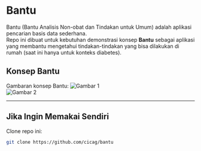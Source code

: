 # Bantu
Bantu (Bantu Analisis Non-obat dan Tindakan untuk Umum) adalah aplikasi pencarian basis data sederhana.  
Repo ini dibuat untuk kebutuhan demonstrasi konsep **Bantu** sebagai aplikasi yang membantu mengetahui tindakan-tindakan yang bisa dilakukan di rumah (saat ini hanya untuk konteks diabetes).

## Konsep Bantu
Gambaran konsep Bantu:
![Gambar 1](images/1.jpg)  
![Gambar 2](images/2.jpg)

---

## Jika Ingin Memakai Sendiri

Clone repo ini:

```bash
git clone https://github.com/cicag/bantu
